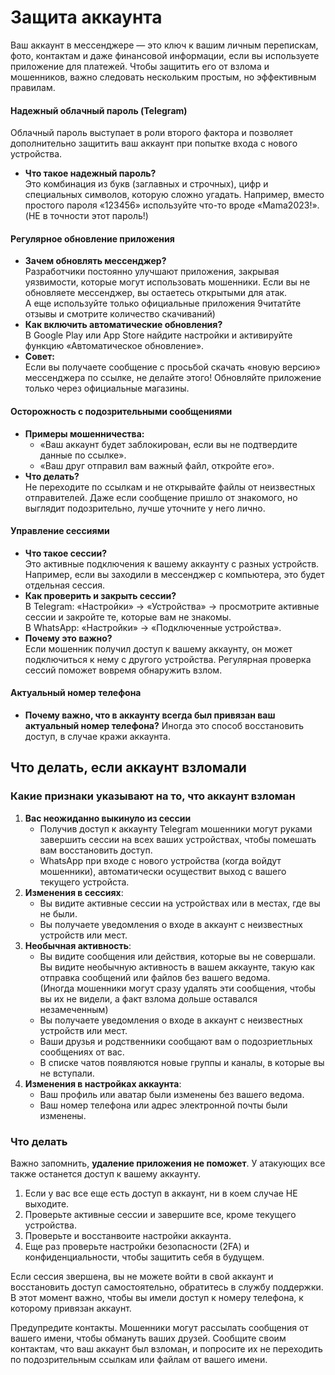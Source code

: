 # Защита аккаунта

Ваш аккаунт в мессенджере — это ключ к вашим личным перепискам, фото, контактам и даже финансовой информации, если вы используете приложение для платежей. Чтобы защитить его от взлома и мошенников, важно следовать нескольким простым, но эффективным правилам.&#x20;

#### **Надежный облачный пароль (Telegram)**

Облачный пароль выступает в роли второго фактора и позволяет дополнительно защитить ваш аккаунт при попытке входа с нового устройства.&#x20;

* **Что такое надежный пароль?**\
  Это комбинация из букв (заглавных и строчных), цифр и специальных символов, которую сложно угадать. Например, вместо простого пароля «123456» используйте что-то вроде «Mama2023!». (НЕ в точности этот пароль!)

#### **Регулярное обновление приложения**

* **Зачем обновлять мессенджер?**\
  Разработчики постоянно улучшают приложения, закрывая уязвимости, которые могут использовать мошенники. Если вы не обновляете мессенджер, вы остаетесь открытыми для атак.\
  А еще используйте только официальные приложения 9читатйте отзывы и смотрите количество скачиваний)
* **Как включить автоматические обновления?**\
  В Google Play или App Store найдите настройки и активируйте функцию «Автоматическое обновление».
* **Совет:**\
  Если вы получаете сообщение с просьбой скачать «новую версию» мессенджера по ссылке, не делайте этого! Обновляйте приложение только через официальные магазины.

#### **Осторожность с подозрительными сообщениями**

* **Примеры мошенничества:**
  * «Ваш аккаунт будет заблокирован, если вы не подтвердите данные по ссылке».
  * «Ваш друг отправил вам важный файл, откройте его».
* **Что делать?**\
  Не переходите по ссылкам и не открывайте файлы от неизвестных отправителей. Даже если сообщение пришло от знакомого, но выглядит подозрительно, лучше уточните у него лично.

#### **Управление сессиями**

* **Что такое сессии?**\
  Это активные подключения к вашему аккаунту с разных устройств. Например, если вы заходили в мессенджер с компьютера, это будет отдельная сессия.
* **Как проверить и закрыть сессии?**\
  В Telegram: «Настройки» → «Устройства» → просмотрите активные сессии и закройте те, которые вам не знакомы.\
  В WhatsApp: «Настройки» → «Подключенные устройства».
* **Почему это важно?**\
  Если мошенник получил доступ к вашему аккаунту, он может подключиться к нему с другого устройства. Регулярная проверка сессий поможет вовремя обнаружить взлом.

#### **Актуальный номер телефона**

* **Почему важно, что в аккаунту всегда был привязан ваш актуальный номер телефона?** Иногда это способ восстановить доступ, в случае кражи аккаунта.&#x20;

## **Что делать, если аккаунт взломали**

### **Какие признаки указывают на то, что аккаунт взломан**

1. **Вас неожиданно выкинуло из сессии**
   * Получив доступ к аккаунту Telegram мошенники могут руками завершить сессии на всех ваших устройствах, чтобы помешать вам восстановить доступ.&#x20;
   * WhatsApp при входе с нового устройства (когда войдут мошенники), автоматически осуществит выход с вашего текущего устройста.&#x20;
2. **Изменения в сессиях**:
   * Вы видите активные сессии на устройствах или в местах, где вы не были.
   * Вы получаете уведомления о входе в аккаунт с неизвестных устройств или мест.
3. **Необычная активность**:
   * Вы видите сообщения или действия, которые вы не совершали. Вы видите необычную активность в вашем аккаунте, такую как отправка сообщений или файлов без вашего ведома.\
     (Иногда мошенники могут сразу удалять эти сообщения, чтобы вы их не видели, а факт взлома дольше оставался незамеченным)
   * Вы получаете уведомления о входе в аккаунт с неизвестных устройств или мест.
   * Ваши друзья и родственники сообщают вам о подозриетльных сообщениях от вас.
   * В списке чатов появляются новые группы и каналы, в которые вы не вступали.
4. **Изменения в настройках аккаунта**:
   * Ваш профиль или аватар были изменены без вашего ведома.
   * Ваш номер телефона или адрес электронной почты были изменены.

### **Что делать**

Важно запомнить, **удаление приложения не поможет**. У атакующих все также останется доступ к вашему аккаунту. &#x20;

1. Если у вас все еще есть доступ в аккаунт, ни в коем случае НЕ выходите.&#x20;
2. Проверьте активные сессии и завершите все, кроме текущего устройства.&#x20;
3. Проверьте и восстанвоите настройки аккаунта.&#x20;
4. Еще раз проверьте настройки безопасности (2FA) и конфиденциальности, чтобы защитить себя в будущем.&#x20;

Если сессия звершена, вы не можете войти в свой аккаунт и восстановить доступ самостоятельно, обратитесь в службу поддержки. В этот момент важно, чтобы вы имели доступ к номеру телефона, к которому привязан аккаунт.&#x20;

Предупредите контакты. Мошенники могут рассылать сообщения от вашего имени, чтобы обмануть ваших друзей. Сообщите своим контактам, что ваш аккаунт был взломан, и попросите их не переходить по подозрительным ссылкам или файлам от вашего имени.&#x20;
